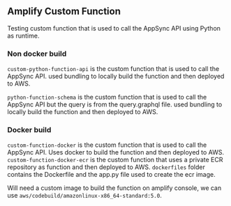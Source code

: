## Amplify Custom Function

Testing custom function that is used to call the AppSync API using Python as runtime.

### Non docker build

`custom-python-function-api` is the custom function that is used to call the AppSync API. used bundling to locally build the function and then deployed to AWS.


`python-function-schema` is the custom function that is used to call the AppSync API but the query is from the query.graphql file. used bundling to locally build the function and then deployed to AWS.

### Docker build

`custom-function-docker` is the custom function that is used to call the AppSync API. Uses docker to build the function and then deployed to AWS.
`custom-function-docker-ecr` is the custom function that uses a private ECR repository as function and then deployed to AWS. `dockerfiles` folder contains the Dockerfile and the app.py file used to create the ecr image.

Will need a custom image to build the function on amplify console, we can use `aws/codebuild/amazonlinux-x86_64-standard:5.0`.

